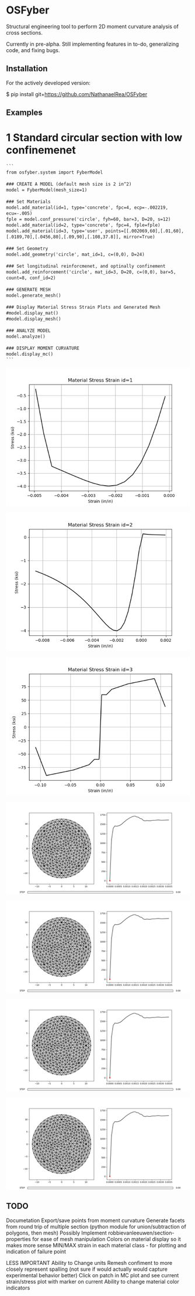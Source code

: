 # OSFyber

Structural engineering tool to perform 2D moment curvature analysis of cross sections.

Currently in pre-alpha. Still implementing features in to-do, generalizing code, and fixing bugs.

## Installation

For the actively developed version:

$ pip install git+https://github.com/NathanaelRea/OSFyber

## Examples

# 1 Standard circular section with low confinemenet

    ```
	from osfyber.system import FyberModel

	### CREATE A MODEL (default mesh size is 2 in^2)
	model = FyberModel(mesh_size=1)

	### Set Materials
	model.add_material(id=1, type='concrete', fpc=4, ecp=-.002219, ecu=-.005)
	fple = model.conf_pressure('circle', fyh=60, bar=3, D=20, s=12)
	model.add_material(id=2, type='concrete', fpc=4, fple=fple)
	model.add_material(id=3, type='user', points=[[.002069,60],[.01,60],[.0189,70],[.0456,80],[.09,90],[.108,37.8]], mirror=True)

	### Set Geometry
	model.add_geometry('circle', mat_id=1, c=(0,0), D=24)

	### Set longitudinal reinforcmenet, and optinally confinement
	model.add_reinforcement('circle', mat_id=3, D=20, c=(0,0), bar=5, count=8, conf_id=2)

	### GENERATE MESH
	model.generate_mesh()

	### Display Material Stress Strain Plots and Generated Mesh
	#model.display_mat()
	#model.display_mesh()

	### ANALYZE MODEL
	model.analyze()

	### DISPLAY MOMENT CURVATURE
	model.display_mc()
	```

![Example 1 Material Unconfined Concrete](Pics/Example_1_Mat_1.png)

![Example 1 Material Confined Concrete](Pics/Example_1_Mat_2.png)

![Example 1 Material Steel](Pics/Example_1_Mat_3.png)

![Example 1 Initial Plot](Pics/Example_1_Pic_1.png)

![Example 1 First point within yield](Pics/Example_1_Pic_1.png)

![Example 1 First point with cover crushing on compression end](Pics/Example_1_Pic_1.png)

![Example 1 Ultimate ductility - Failure of confined concrete](Pics/Example_1_Pic_1.png)


## TODO

Documetation
Export/save points from moment curvature
Generate facets from round trip of multiple section (python module for union/subtraction of polygons, then mesh)
Possibly Implement robbievanleeuwen/section-properties for ease of mesh manipulation
Colors on material display so it makes more sense
MIN/MAX strain in each material class - for plotting and indication of failure point

LESS IMPORTANT
Ability to Change units
Remesh confiment to more closely represent spalling (not sure if would actually would capture experimental behavior better)
Click on patch in MC plot and see current strain/stress plot with marker on current
Ability to change material color indicators